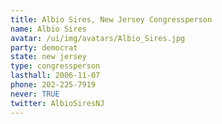 ```yaml
---
title: Albio Sires, New Jersey Congressperson
name: Albio Sires
avatar: /ui/img/avatars/Albio_Sires.jpg
party: democrat
state: new jersey
type: congressperson
lasthall: 2006-11-07
phone: 202-225-7919
never: TRUE
twitter: AlbioSiresNJ
---
```

